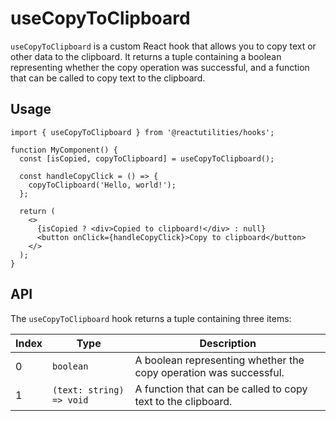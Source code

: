 # useCopyToClipboard

`useCopyToClipboard` is a custom React hook that allows you to copy text or other data to the clipboard. It returns a tuple containing a boolean representing whether the copy operation was successful, and a function that can be called to copy text to the clipboard.

## Usage

```tsx
import { useCopyToClipboard } from '@reactutilities/hooks';

function MyComponent() {
  const [isCopied, copyToClipboard] = useCopyToClipboard();

  const handleCopyClick = () => {
    copyToClipboard('Hello, world!');
  };

  return (
    <>
      {isCopied ? <div>Copied to clipboard!</div> : null}
      <button onClick={handleCopyClick}>Copy to clipboard</button>
    </>
  );
}
```

## API

The `useCopyToClipboard` hook returns a tuple containing three items:

|Index|Type|Description|
|---|---|---|
|0|`boolean`|A boolean representing whether the copy operation was successful.|
|1|`(text: string) => void`|A function that can be called to copy text to the clipboard.|
